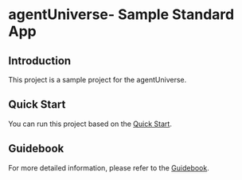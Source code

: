 # agentUniverse- Sample Standard App
## Introduction
This project is a sample project for the agentUniverse.

## Quick Start
You can run this project based on the [Quick Start](https://github.com/agentuniverse-ai/agentUniverse/tree/master/docs/guidebook/en/Get_Start).

## Guidebook
For more detailed information, please refer to the [Guidebook](https://github.com/agentuniverse-ai/agentUniverse/blob/master/docs/guidebook/en/Contents.md).

